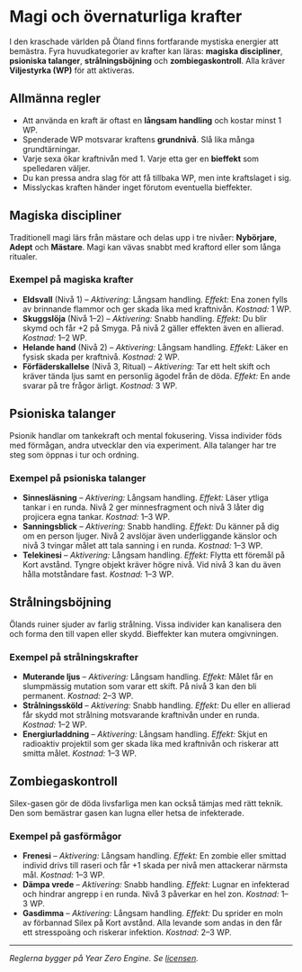 # Magi och övernaturliga krafter

I den kraschade världen på Öland finns fortfarande mystiska energier att bemästra. 
Fyra huvudkategorier av krafter kan läras: **magiska discipliner**, **psioniska talanger**, 
**strålningsböjning** och **zombiegaskontroll**. Alla kräver **Viljestyrka (WP)** för att 
aktiveras.

## Allmänna regler
- Att använda en kraft är oftast en **långsam handling** och kostar minst 1 WP.
- Spenderade WP motsvarar kraftens **grundnivå**. Slå lika många grundtärningar.
- Varje sexa ökar kraftnivån med 1. Varje etta ger en **bieffekt** som spelledaren väljer.
- Du kan pressa andra slag för att få tillbaka WP, men inte kraftslaget i sig.
- Misslyckas kraften händer inget förutom eventuella bieffekter.

## Magiska discipliner
Traditionell magi lärs från mästare och delas upp i tre nivåer: **Nybörjare**, 
**Adept** och **Mästare**. Magi kan vävas snabbt med kraftord eller som långa ritualer.

### Exempel på magiska krafter
- **Eldsvall** (Nivå 1) – *Aktivering:* Långsam handling. *Effekt:* Ena zonen fylls av 
brinnande flammor och ger skada lika med kraftnivån. *Kostnad:* 1 WP.
- **Skuggslöja** (Nivå 1–2) – *Aktivering:* Snabb handling. *Effekt:* Du blir skymd och 
får +2 på Smyga. På nivå 2 gäller effekten även en allierad. *Kostnad:* 1–2 WP.
- **Helande hand** (Nivå 2) – *Aktivering:* Långsam handling. *Effekt:* Läker en 
fysisk skada per kraftnivå. *Kostnad:* 2 WP.
- **Förfäderskallelse** (Nivå 3, Ritual) – *Aktivering:* Tar ett helt skift och kräver 
tända ljus samt en personlig ägodel från de döda. *Effekt:* En ande svarar på tre 
frågor ärligt. *Kostnad:* 3 WP.

## Psioniska talanger
Psionik handlar om tankekraft och mental fokusering. Vissa individer föds med 
förmågan, andra utvecklar den via experiment. Alla talanger har tre steg som
öppnas i tur och ordning.

### Exempel på psioniska talanger
- **Sinnesläsning** – *Aktivering:* Långsam handling. *Effekt:* Läser ytliga tankar 
i en runda. Nivå 2 ger minnesfragment och nivå 3 låter dig projicera egna tankar. 
*Kostnad:* 1–3 WP.
- **Sanningsblick** – *Aktivering:* Snabb handling. *Effekt:* Du känner på dig om 
en person ljuger. Nivå 2 avslöjar även underliggande känslor och nivå 3 tvingar 
målet att tala sanning i en runda. *Kostnad:* 1–3 WP.
- **Telekinesi** – *Aktivering:* Långsam handling. *Effekt:* Flytta ett föremål på 
Kort avstånd. Tyngre objekt kräver högre nivå. Vid nivå 3 kan du även hålla 
motståndare fast. *Kostnad:* 1–3 WP.

## Strålningsböjning
Ölands ruiner sjuder av farlig strålning. Vissa individer kan kanalisera den och 
forma den till vapen eller skydd. Bieffekter kan mutera omgivningen.

### Exempel på strålningskrafter
- **Muterande ljus** – *Aktivering:* Långsam handling. *Effekt:* Målet får en slumpmässig 
mutation som varar ett skift. På nivå 3 kan den bli permanent. *Kostnad:* 2–3 WP.
- **Strålningssköld** – *Aktivering:* Snabb handling. *Effekt:* Du eller en allierad 
får skydd mot strålning motsvarande kraftnivån under en runda. *Kostnad:* 1–2 WP.
- **Energiurladdning** – *Aktivering:* Långsam handling. *Effekt:* Skjut en radioaktiv 
projektil som ger skada lika med kraftnivån och riskerar att smitta målet. 
*Kostnad:* 1–3 WP.

## Zombiegaskontroll
Silex-gasen gör de döda livsfarliga men kan också tämjas med rätt teknik. Den 
som bemästrar gasen kan lugna eller hetsa de infekterade.

### Exempel på gasförmågor
- **Frenesi** – *Aktivering:* Långsam handling. *Effekt:* En zombie eller smittad 
individ drivs till raseri och får +1 skada per nivå men attackerar närmsta mål. 
*Kostnad:* 1–3 WP.
- **Dämpa vrede** – *Aktivering:* Snabb handling. *Effekt:* Lugnar en infekterad 
och hindrar angrepp i en runda. Nivå 3 påverkar en hel zon. *Kostnad:* 1–3 WP.
- **Gasdimma** – *Aktivering:* Långsam handling. *Effekt:* Du sprider en moln av 
förbannad Silex på Kort avstånd. Alla levande som andas in den får ett stresspoäng 
och riskerar infektion. *Kostnad:* 2–3 WP.

---
*Reglerna bygger på Year Zero Engine. Se [licensen](../LICENSE.md).* 
